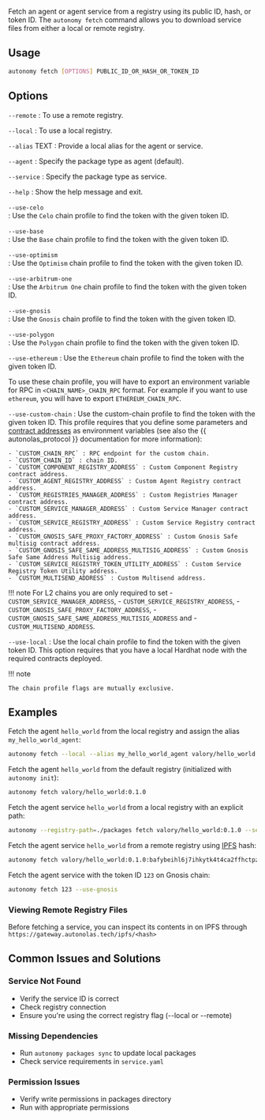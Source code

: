 Fetch an agent or agent service from a registry using its public ID, hash, or token ID.
The `autonomy fetch` command allows you to download service files from either a local or remote registry.

## Usage
```bash
autonomy fetch [OPTIONS] PUBLIC_ID_OR_HASH_OR_TOKEN_ID
```

## Options

`--remote`
:   To use a remote registry.

`--local`
:   To use a local registry.

`--alias` TEXT
:   Provide a local alias for the agent or service.

`--agent`
:   Specify the package type as agent (default).

`--service`
:   Specify the package type as service.

`--help`
:   Show the help message and exit.

`--use-celo`                      
:   Use the `Celo` chain profile to find the token with the given token ID.

`--use-base`                      
:   Use the `Base` chain profile to find the token with the given token ID.

`--use-optimism`                
:   Use the `Optimism` chain profile to find the token with the given token ID.

`--use-arbitrum-one`              
:   Use the `Arbitrum One` chain profile to find the token with the given token ID.

`--use-gnosis`                    
:   Use the `Gnosis` chain profile to find the token with the given token ID.

`--use-polygon`                   
:   Use the `Polygon` chain profile to find the token with the given token ID.

`--use-ethereum`
:   Use the `Ethereum` chain profile to find the token with the given token ID.

To use these chain profile, you will have to export an environment variable for RPC in `<CHAIN_NAME>_CHAIN_RPC` format. For example if you want to use `ethereum`, you will have to export `ETHEREUM_CHAIN_RPC`.

`--use-custom-chain`
: Use the custom-chain profile to find the token with the given token ID. This profile requires that you define some parameters and [contract addresses](../on_chain_addresses.md) as environment variables (see also the {{ autonolas_protocol }} documentation for more information):

    - `CUSTOM_CHAIN_RPC` : RPC endpoint for the custom chain.
    - `CUSTOM_CHAIN_ID` : chain ID.
    - `CUSTOM_COMPONENT_REGISTRY_ADDRESS` : Custom Component Registry contract address.
    - `CUSTOM_AGENT_REGISTRY_ADDRESS` : Custom Agent Registry contract address.
    - `CUSTOM_REGISTRIES_MANAGER_ADDRESS` : Custom Registries Manager contract address.
    - `CUSTOM_SERVICE_MANAGER_ADDRESS` : Custom Service Manager contract address.
    - `CUSTOM_SERVICE_REGISTRY_ADDRESS` : Custom Service Registry contract address.
    - `CUSTOM_GNOSIS_SAFE_PROXY_FACTORY_ADDRESS` : Custom Gnosis Safe multisig contract address.
    - `CUSTOM_GNOSIS_SAFE_SAME_ADDRESS_MULTISIG_ADDRESS` : Custom Gnosis Safe Same Address Multisig address.
    - `CUSTOM_SERVICE_REGISTRY_TOKEN_UTILITY_ADDRESS` : Custom Service Registry Token Utility address.
    - `CUSTOM_MULTISEND_ADDRESS` : Custom Multisend address.

!!! note
    For L2 chains you are only required to set
    - `CUSTOM_SERVICE_MANAGER_ADDRESS`,
    - `CUSTOM_SERVICE_REGISTRY_ADDRESS`,
    - `CUSTOM_GNOSIS_SAFE_PROXY_FACTORY_ADDRESS`,
    - `CUSTOM_GNOSIS_SAFE_SAME_ADDRESS_MULTISIG_ADDRESS` and
    - `CUSTOM_MULTISEND_ADDRESS`.

`--use-local`
: Use the local chain profile to find the token with the given token ID. This option requires that you have a local Hardhat node with the required contracts deployed.

!!! note

    The chain profile flags are mutually exclusive.


## Examples
Fetch the agent `hello_world` from the local registry and assign the alias `my_hello_world_agent`:
```bash
autonomy fetch --local --alias my_hello_world_agent valory/hello_world:0.1.0
```

Fetch the agent `hello_world` from the default registry (initialized with `autonomy init`):
```bash
autonomy fetch valory/hello_world:0.1.0
```

Fetch the agent service `hello_world` from a local registry with an explicit path:
```bash
autonomy --registry-path=./packages fetch valory/hello_world:0.1.0 --service --local
```

Fetch the agent service `hello_world` from a remote registry using [IPFS](https://ipfs.io) hash:
```bash
autonomy fetch valory/hello_world:0.1.0:bafybeihl6j7ihkytk4t4ca2ffhctpzydwi6r4a354ubjasttuv2pw4oaci --service --remote
```

Fetch the agent service with the token ID `123` on Gnosis chain:
```bash
autonomy fetch 123 --use-gnosis
```

### Viewing Remote Registry Files

Before fetching a service, you can inspect its contents in on IPFS through `https://gateway.autonolas.tech/ipfs/<hash>`

## Common Issues and Solutions

### Service Not Found
- Verify the service ID is correct
- Check registry connection
- Ensure you're using the correct registry flag (--local or --remote)

### Missing Dependencies
- Run `autonomy packages sync` to update local packages
- Check service requirements in `service.yaml`

### Permission Issues
- Verify write permissions in packages directory
- Run with appropriate permissions